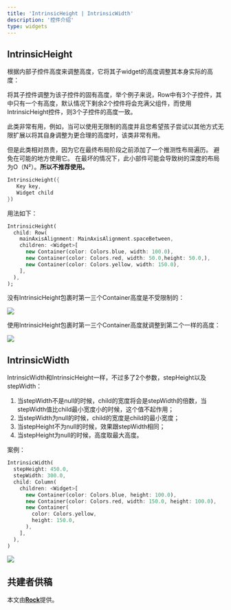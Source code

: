 ```yaml
---
title: 'IntrinsicHeight | IntrinsicWidth'
description: '控件介绍'
type: widgets
---
```


## IntrinsicHeight

根据内部子控件高度来调整高度，它将其子widget的高度调整其本身实际的高度：

将其子控件调整为该子控件的固有高度，举个例子来说，Row中有3个子控件，其中只有一个有高度，默认情况下剩余2个控件将会充满父组件，而使用IntrinsicHeight控件，则3个子控件的高度一致。

此类非常有用，例如，当可以使用无限制的高度并且您希望孩子尝试以其他方式无限扩展以将其自身调整为更合理的高度时，该类非常有用。

  但是此类相对昂贵，因为它在最终布局阶段之前添加了一个推测性布局遍历。 避免在可能的地方使用它。 在最坏的情况下，此小部件可能会导致树的深度的布局为O（N²）。**所以不推荐使用。**

```dart
IntrinsicHeight({ 
   Key key, 
   Widget child 
})
```

用法如下：

```dart
IntrinsicHeight(
  child: Row(
    mainAxisAlignment: MainAxisAlignment.spaceBetween,
    children: <Widget>[
      new Container(color: Colors.blue, width: 100.0),
      new Container(color: Colors.red, width: 50.0,height: 50.0,),
      new Container(color: Colors.yellow, width: 150.0),
    ],
  ),
);
```

没有IntrinsicHeight包裹时第一三个Container高度是不受限制的：

![](http://img.laomengit.com/image-20200511164158114.png)

使用IntrinsicHeight包裹时第一三个Container高度就调整到第二个一样的高度：

![](http://img.laomengit.com/image-20200511164215128.png)



## IntrinsicWidth

IntrinsicWidth和IntrinsicHeight一样，不过多了2个参数，stepHeight以及stepWidth：

1.  当stepWidth不是null的时候，child的宽度将会是stepWidth的倍数，当stepWidth值比child最小宽度小的时候，这个值不起作用；
2.  当stepWidth为null的时候，child的宽度是child的最小宽度；
3.  当stepHeight不为null的时候，效果跟stepWidth相同；
4.  当stepHeight为null的时候，高度取最大高度。



案例：

```dart
IntrinsicWidth(
  stepHeight: 450.0,
  stepWidth: 300.0,
  child: Column(
    children: <Widget>[
      new Container(color: Colors.blue, height: 100.0),
      new Container(color: Colors.red, width: 150.0, height: 100.0),
      new Container(
        color: Colors.yellow,
        height: 150.0,
      ),
    ],
  ),
)
```

![](http://img.laomengit.com/intrinsicWidth1.png)





## 共建者供稿

本文由[**Rock**]()提供。



